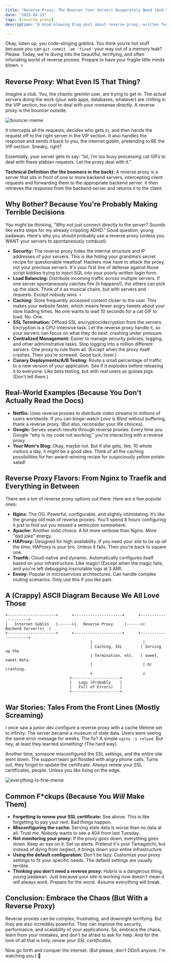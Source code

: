 ```yaml
---
title: "Reverse Proxy: The Bouncer Your Servers Desperately Need (And You Probably Don't Deserve)"
date: "2025-04-15"
tags: [reverse proxy]
description: "A mind-blowing blog post about reverse proxy, written for chaotic Gen Z engineers."

---
```


Okay, listen up, you code-slinging goblins. You think you’re hot stuff because you can `git commit -am 'fixed'` your way out of a memory leak? Please. Today, we're diving into the beautiful, terrifying, and often infuriating world of reverse proxies. Prepare to have your fragile little minds blown. 💀

## Reverse Proxy: What Even IS That Thing?

Imagine a club. You, the chaotic gremlin user, are trying to get in. The actual servers doing the work (your web apps, databases, whatever) are chilling in the VIP section, too cool to deal with your nonsense directly. A reverse proxy is the bouncer outside.

![bouncer-meme](https://i.imgflip.com/70d144.jpg)

It intercepts all the requests, decides who gets in, and then hands the request off to the right server in the VIP section. It also handles the response and sends it back to you, the internet goblin, pretending to BE the VIP section. Sneaky, right?

Essentially, your server gets to say: "lol, I'm too busy processing cat GIFs to deal with these plebian requests. Let the proxy deal with it."

**Technical Definition (for the boomers in the back):** A reverse proxy is a server that sits in front of one or more backend servers, intercepting client requests and forwarding them to the appropriate backend server. It then retrieves the response from the backend server and returns it to the client.

## Why Bother? Because You're Probably Making Terrible Decisions

You might be thinking, "Why not just connect directly to the server? Sounds like extra steps for my already crippling ADHD." Good question, young padawan. Here's why you should probably use a reverse proxy (unless you WANT your servers to spontaneously combust):

*   **Security:** The reverse proxy hides the internal structure and IP addresses of your servers. This is like hiding your grandma’s secret recipe for questionable meatloaf. Hackers now have to attack the proxy, not your precious servers. It's your first line of defense against those script kiddies trying to inject SQL into your poorly written login form.
*   **Load Balancing:** Distribute incoming traffic across multiple servers. If one server spontaneously catches fire (it happens!), the others can pick up the slack. Think of it as musical chairs, but with servers and requests. Except nobody wins. 💀
*   **Caching:** Store frequently accessed content closer to the user. This makes your website faster, which means fewer angry tweets about your slow loading times. No one wants to wait 10 seconds for a cat GIF to load. No. One.
*   **SSL Termination:** Offload SSL encryption/decryption from the servers. Encryption is a CPU-intensive task. Let the reverse proxy handle it, so your servers can focus on what they do best: crashing under pressure.
*   **Centralized Management:** Easier to manage security policies, logging, and other administrative tasks. Stop logging into a million different servers. One proxy to rule them all. (Except when the proxy itself crashes. Then you're screwed. Good luck, loser.)
*   **Canary Deployments/A/B Testing:** Route a small percentage of traffic to a new version of your application. See if it explodes before releasing it to everyone. Like beta testing, but with real users as guinea pigs. (Don't tell them.)

## Real-World Examples (Because You Don't Actually Read the Docs)

*   **Netflix:** Uses reverse proxies to distribute video streams to millions of users worldwide. If you can binge-watch *Love is Blind* without buffering, thank a reverse proxy. (But also, reconsider your life choices).
*   **Google:** Serves search results through reverse proxies. Every time you Google "why is my code not working," you're interacting with a reverse proxy.
*   **Your Mom's Blog:** Okay, maybe not. But if she gets, like, 10 whole visitors a day, it *might* be a good idea. Think of all the caching possibilities for her award-winning recipe for suspiciously yellow potato salad!

## Reverse Proxy Flavors: From Nginx to Traefik and Everything in Between

There are a ton of reverse proxy options out there. Here are a few popular ones:

*   **Nginx:** The OG. Powerful, configurable, and slightly intimidating. It’s like the grumpy old man of reverse proxies.  You'll spend 8 hours configuring it just to find out you missed a semicolon somewhere.
*   **Apache:** Another solid choice. A bit more verbose than Nginx. More "dad joke" energy.
*   **HAProxy:** Designed for high availability. If you need your site to be up *all the time*, HAProxy is your bro. Unless it fails. Then you're back to square one.
*   **Traefik:** Cloud-native and dynamic. Automatically configures itself based on your infrastructure. Like magic! (Except when the magic fails, and you're left debugging inscrutable logs at 3 AM).
*   **Envoy:** Popular in microservices architectures. Can handle complex routing scenarios. Only use this if you like pain.

## A (Crappy) ASCII Diagram Because We All Love Those

```
+---------------------+      +---------------------+      +---------------------+
|   Internet Goblin   |------>|   Reverse Proxy     |------>|   Backend Server(s)  |
+---------------------+      +---------------------+      +---------------------+
                                     |                      |
                                     | Caching, SSL        | Serving up the
                                     | Termination, etc.   | sweet, sweet data.
                                     |                      | Or crashing.
                                     v                      v
                            +---------------------+
                            |   Logs (Probably    |
                            |   Full of Errors)   |
                            +---------------------+
```

## War Stories: Tales From the Front Lines (Mostly Screaming)

I once saw a junior dev configure a reverse proxy with a cache lifetime set to infinity. The server became a museum of stale data. Users were seeing the same error message for weeks. The fix? A simple `nginx -s reload`. But hey, at least they learned something! (The hard way).

Another time, someone misconfigured the SSL settings, and the entire site went down. The support team got flooded with angry phone calls. Turns out, they forgot to update the certificate. Always renew your SSL certificates, people. Unless you *like* living on the edge.

![everything-is-fine-meme](https://i.kym-cdn.com/photos/images/newsfeed/000/234/765/737.jpg)

## Common F\*ckups (Because You *Will* Make Them)

*   **Forgetting to renew your SSL certificate:** See above. This is like forgetting to pay your rent. Bad things happen.
*   **Misconfiguring the cache:** Serving stale data is worse than no data at all. Trust me. Nobody wants to see a 404 from last Tuesday.
*   **Not monitoring your proxy:** If the proxy goes down, everything goes down. Keep an eye on it. Set up alerts. Pretend it's your Tamagotchi, but instead of dying from neglect, it brings down your entire infrastructure.
*   **Using the default configuration:** Don't be lazy. Customize your proxy settings to fit your specific needs. The default settings are usually terrible.
*   **Thinking you don't need a reverse proxy:** Hubris is a dangerous thing, young padawan. Just because your site is working now doesn't mean it will always work. Prepare for the worst. Assume everything will break.

## Conclusion: Embrace the Chaos (But With a Reverse Proxy)

Reverse proxies can be complex, frustrating, and downright terrifying. But they are also incredibly powerful. They can improve the security, performance, and scalability of your applications. So, embrace the chaos, learn from your mistakes, and don't be afraid to ask for help. And for the love of all that is holy, *renew your SSL certificates*.

Now go forth and conquer the internet. (But please, don't DDoS anyone. I'm watching you.) 🙏
